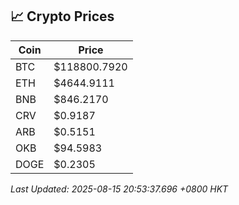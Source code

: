 ## 📈 Crypto Prices

| Coin | Price |
| ---- | ----- |
| BTC | $118800.7920 |
| ETH | $4644.9111 |
| BNB | $846.2170 |
| CRV | $0.9187 |
| ARB | $0.5151 |
| OKB | $94.5983 |
| DOGE | $0.2305 |

_Last Updated: 2025-08-15 20:53:37.696 +0800 HKT_